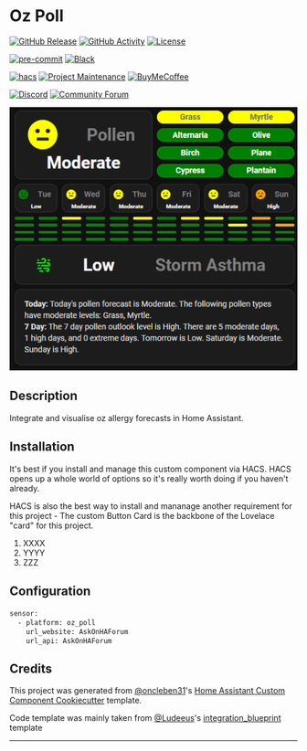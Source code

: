 # Oz Poll

[![GitHub Release][releases-shield]][releases]
[![GitHub Activity][commits-shield]][commits]
[![License][license-shield]](LICENSE)

[![pre-commit][pre-commit-shield]][pre-commit]
[![Black][black-shield]][black]

[![hacs][hacsbadge]][hacs]
[![Project Maintenance][maintenance-shield]][user_profile]
[![BuyMeCoffee][buymecoffeebadge]][buymecoffee]

[![Discord][discord-shield]][discord]
[![Community Forum][forum-shield]][forum]

![AllergyCard][AllergyCard]

## Description

Integrate and visualise oz allergy forecasts in Home Assistant.

## Installation

It's best if you install and manage this custom component via HACS. HACS opens up a whole world of options so it's really worth doing if you haven't already.

HACS is also the best way to install and mananage another requirement for this project - The custom Button Card is the backbone of the Lovelace "card" for this project. 

1. XXXX
2. YYYY
3. ZZZ

## Configuration

```
sensor:
  - platform: oz_poll
    url_website: AskOnHAForum
    url_api: AskOnHAForum

```

<!---->

## Credits

This project was generated from [@oncleben31](https://github.com/oncleben31)'s [Home Assistant Custom Component Cookiecutter](https://github.com/oncleben31/cookiecutter-homeassistant-custom-component) template.

Code template was mainly taken from [@Ludeeus](https://github.com/ludeeus)'s [integration_blueprint][integration_blueprint] template

---

[integration_blueprint]: https://github.com/custom-components/integration_blueprint
[black]: https://github.com/psf/black
[black-shield]: https://img.shields.io/badge/code%20style-black-000000.svg?style=for-the-badge
[buymecoffee]: https://www.buymeacoffee.com/OkhammahkO
[buymecoffeebadge]: https://img.shields.io/badge/buy%20me%20a%20coffee-donate-yellow.svg?style=for-the-badge
[commits-shield]: https://img.shields.io/github/commit-activity/y/OkhammahkO/oz-poll.svg?style=for-the-badge
[commits]: https://github.com/OkhammahkO/oz-poll/commits/main
[hacs]: https://hacs.xyz
[hacsbadge]: https://img.shields.io/badge/HACS-Custom-orange.svg?style=for-the-badge
[discord]: https://discord.gg/Qa5fW2R
[discord-shield]: https://img.shields.io/discord/330944238910963714.svg?style=for-the-badge
[AllergyCard]: AllergyCard.png
[forum-shield]: https://img.shields.io/badge/community-forum-brightgreen.svg?style=for-the-badge
[forum]: https://community.home-assistant.io/
[license-shield]: https://img.shields.io/github/license/OkhammahkO/oz-poll.svg?style=for-the-badge
[maintenance-shield]: https://img.shields.io/badge/maintainer-%40OkhammahkO-blue.svg?style=for-the-badge
[pre-commit]: https://github.com/pre-commit/pre-commit
[pre-commit-shield]: https://img.shields.io/badge/pre--commit-enabled-brightgreen?style=for-the-badge
[releases-shield]: https://img.shields.io/github/release/OkhammahkO/oz-poll.svg?style=for-the-badge
[releases]: https://github.com/OkhammahkO/oz-poll/releases
[user_profile]: https://github.com/OkhammahkO
